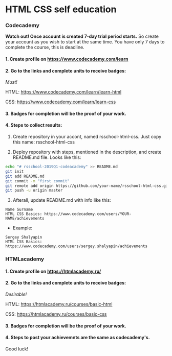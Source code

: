 # HTML CSS self education

### Codecademy

**Watch out! Once account is created 7-day trial period starts.** So create your account as you wish to start at the same time. You have only 7 days to complete the course, this is deadline.

#### 1. Create profile on https://www.codecademy.com/learn
#### 2. Go to the links and complete units to receive badges:

*Must!*

HTML: https://www.codecademy.com/learn/learn-html

CSS: https://www.codecademy.com/learn/learn-css

#### 3. Badges for completion will be the proof of your work.
#### 4. Steps to collect results:

1. Create repository in your accont, named rsschool-html-css.
Just copy this name: rsschool-html-css

2. Deploy repository with steps, mentioned in the description, and create README.md file.
Looks like this:

```sh
echo "# rsschool-2019Q1-codeacademy" >> README.md
git init
git add README.md
git commit -m "first commit"
git remote add origin https://github.com/your-name/rsschool-html-css.git
git push -u origin master
```
3. Afterall, update README.md with info like this:
```
Name Surname
HTML CSS Basics: https://www.codecademy.com/users/YOUR-NAME/achievements
```
- Example:
```
Sergey Shalyapin
HTML CSS Basics: https://www.codecademy.com/users/sergey.shalyapin/achievements
```

### HTMLacademy

#### 1. Create profile on https://htmlacademy.ru/
#### 2. Go to the links and complete units to receive badges:

*Desirable!*

HTML: https://htmlacademy.ru/courses/basic-html

CSS: https://htmlacademy.ru/courses/basic-css

#### 3. Badges for completion will be the proof of your work.
#### 4. Steps to post your achievemnts are the same as codecademy's.

Good luck!
